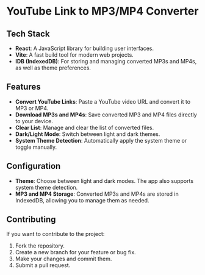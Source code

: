 # YouTube Link to MP3/MP4 Converter

## Tech Stack

- **React**: A JavaScript library for building user interfaces.
- **Vite**: A fast build tool for modern web projects.
- **IDB (IndexedDB)**: For storing and managing converted MP3s and MP4s, as well as theme preferences.

## Features

- **Convert YouTube Links**: Paste a YouTube video URL and convert it to MP3 or MP4.
- **Download MP3s and MP4s**: Save converted MP3 and MP4 files directly to your device.
- **Clear List**: Manage and clear the list of converted files.
- **Dark/Light Mode**: Switch between light and dark themes.
- **System Theme Detection**: Automatically apply the system theme or toggle manually.

## Configuration

- **Theme**: Choose between light and dark modes. The app also supports system theme detection.
- **MP3 and MP4 Storage**: Converted MP3s and MP4s are stored in IndexedDB, allowing you to manage them as needed.

## Contributing

If you want to contribute to the project:

1. Fork the repository.
2. Create a new branch for your feature or bug fix.
3. Make your changes and commit them.
4. Submit a pull request.
